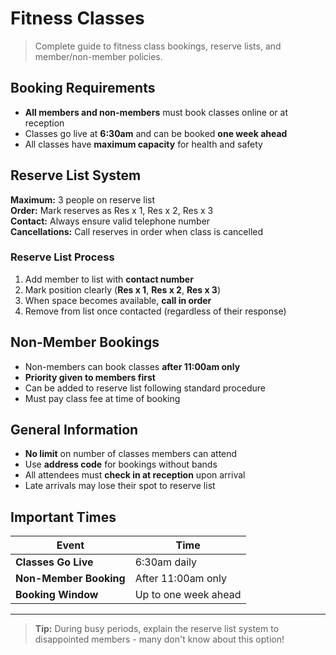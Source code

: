 # Fitness Classes

> Complete guide to fitness class bookings, reserve lists, and member/non-member policies.

## Booking Requirements

- **All members and non-members** must book classes online or at reception
- Classes go live at **6:30am** and can be booked **one week ahead**
- All classes have **maximum capacity** for health and safety

## Reserve List System

**Maximum:** 3 people on reserve list  
**Order:** Mark reserves as Res x 1, Res x 2, Res x 3  
**Contact:** Always ensure valid telephone number  
**Cancellations:** Call reserves in order when class is cancelled

### Reserve List Process
1. Add member to list with **contact number**
2. Mark position clearly (**Res x 1**, **Res x 2**, **Res x 3**)
3. When space becomes available, **call in order**
4. Remove from list once contacted (regardless of their response)

## Non-Member Bookings

- Non-members can book classes **after 11:00am only**
- **Priority given to members first**
- Can be added to reserve list following standard procedure
- Must pay class fee at time of booking

## General Information

- **No limit** on number of classes members can attend
- Use **address code** for bookings without bands
- All attendees must **check in at reception** upon arrival
- Late arrivals may lose their spot to reserve list

## Important Times

| Event | Time |
|-------|------|
| **Classes Go Live** | 6:30am daily |
| **Non-Member Booking** | After 11:00am only |
| **Booking Window** | Up to one week ahead |

---

> **Tip:** During busy periods, explain the reserve list system to disappointed members - many don't know about this option!
